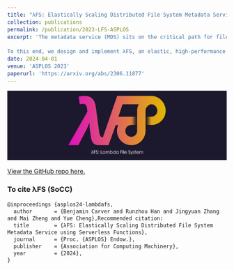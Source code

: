 ```yaml
---
title: "λFS: Elastically Scaling Distributed File System Metadata Service using Serverless Functions"
collection: publications
permalink: /publication/2023-LFS-ASPLOS
excerpt: 'The metadata service (MDS) sits on the critical path for file system operations, and as such it is key to the overall performance of a large-scale distributed file system (DFS). Common "serverful" MDS architectures, such as a single server or cluster of servers, have a significant shortcoming: either they are not scalable, or they make it difficult to achieve an optimal balance of performance, resource utilization, and cost. A modern MDS requires a novel architecture that addresses this shortcoming.

To this end, we design and implement λFS, an elastic, high-performance metadata service for large-scale distributed file systems. λFS scales a DFS metadata cache on a FaaS (Function-as-a-Service) platform and synthesizes a series of techniques to overcome the obstacles that are encountered when building large stateful applications on FaaS platforms. λFS takes full advantage of the unique benefits offered by FaaS--elastic scaling and massive parallelism--to realize a highly-optimized metadata service capable of sustaining up to 4.13× higher throughput, 90.40% lower latency, 85.99% lower cost, and better resource utilization and efficiency than a state-of-the-art DFS for an industrial workload.'
date: 2024-04-01
venue: 'ASPLOS 2023'
paperurl: 'https://arxiv.org/abs/2306.11877'
---
```


![λFS: Logo](/assets/images/lfs_logo.png)

[View the GitHub repo here.](https://github.com/ds2-lab/LambdaFS)

### To cite λFS (SoCC)
```
@inproceedings {asplos24-lambdafs,
  author       = {Benjamin Carver and Runzhou Han and Jingyuan Zhang and Mai Zheng and Yue Cheng},Recommended citation:
  title        = {λFS: Elastically Scaling Distributed File System Metadata Service using Serverless Functions},
  journal      = {Proc. {ASPLOS} Endow.},
  publisher    = {Association for Computing Machinery},
  year         = {2024},
}
```